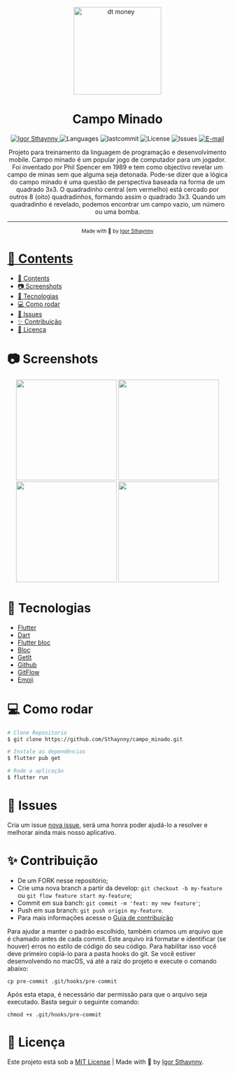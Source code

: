 <p align="center">
   <img src="https://image.winudf.com/v2/image1/bWluZHdhcmUubWluZWdhbWVzX2ljb25fMTU1NDYyMjYwOV8wNzg/icon.png?w=170&fakeurl=1" alt="dt money" width="200"/>
</p>

<h1 align="center">Campo Minado</h1>

<p align="center">
   <a href="https://www.linkedin.com/in/igor-sthaynny/">
      <img alt="Igor Sthaynny" src="https://img.shields.io/badge/-Sthaynny-5965e0?style=flat&logo=Linkedin&logoColor=white"/>
   </a>
  <img alt="Languages" src="https://img.shields.io/github/languages/count/Sthaynny/campo_minado?color=%235963C5" />
  <img alt="lastcommit" src="https://img.shields.io/github/last-commit/Sthaynny/campo_minado?color=%235761C3" />
  <img alt="License" src="https://img.shields.io/github/license/Sthaynny/campo_minado?color=%235E69D7" />
  <img alt="Issues" src="https://img.shields.io/github/issues/Sthaynny/campo_minado?color=%235965E0">
  <a href="mailto:igorsthaynny@gmail.com">
   <img alt="E-mail" src="https://img.shields.io/badge/-igorsthaynny%40gmail.com-%23525DCB" />
  </a>
</p>

<p align="center">
Projeto para treinamento da linguagem de programação e desenvolvimento mobile.
Campo minado é um popular jogo de computador para um jogador. Foi inventado por Phil Spencer em 1989 e tem como objectivo revelar um campo de minas sem que alguma seja detonada.
Pode-se dizer que a lógica do campo minado é uma questão de perspectiva baseada na forma de um quadrado 3x3. O quadradinho central (em vermelho) está cercado por outros 8 (oito) quadradinhos, formando assim o quadrado 3x3. Quando um quadradinho é revelado, podemos encontrar um campo vazio, um número ou uma bomba.
</p>

<hr />

<div align="center">
  <sub> Made with 💖 by
    <a href="https://github.com/Sthaynny">Igor Sthaynny
  </sub>
</div>

# 📌 Contents

- [📌 Contents](#-contents)
- [:camera: Screenshots](#camera-screenshots)
- [:rocket: Tecnologias](#rocket-tecnologias)
- [:computer: Como rodar](#computer-como-rodar)
- [:bug: Issues](#bug-issues)
- [:sparkles: Contribuição](#sparkles-contribuição)
- [:page_facing_up: Licença](#page_facing_up-licença)

# :camera: Screenshots
<div align="center">
   <img src="https://user-images.githubusercontent.com/66264766/173155322-f3c7329a-06fd-4493-b894-e4bcb6bf4636.png" width="230"/>
   <img src="https://user-images.githubusercontent.com/66264766/173155332-5db7c929-cc85-4a7b-a602-77b786f0ffa2.png" width="230"/>
   <img src="https://user-images.githubusercontent.com/66264766/173155335-352384a2-1c30-43b0-a845-dbdb8a965994.png" width="230"/>
   <img src="https://user-images.githubusercontent.com/66264766/173155345-27be3e00-c82f-4f1e-9133-85494ca01da9.png" width="230"/>

</div>


# :rocket: Tecnologias

- [Flutter](https://flutter.dev/)
- [Dart](https://pub.dev/)
- [Flutter bloc](https://pub.dev/packages/flutter_bloc)
- [Bloc](https://pub.dev/packages/bloc)
- [GetIt](https://pub.dev/packages/get_it)
- [Github](https://github.com)
- [GitFlow](https://www.atlassian.com/br/git/tutorials/comparing-workflows/gitflow-workflow)
- [Emoji](https://gist.github.com/rxaviers/7360908)

# :computer: Como rodar

```bash
# Clone Repositorio
$ git clone https://github.com/Sthaynny/campo_minado.git

# Instale as dependências
$ flutter pub get

# Rode a aplicação
$ flutter run
```

# :bug: Issues

Cria um issue <a href="https://github.com/Sthaynny/campo_minado/issues">nova issue</a>, será uma honra poder ajudá-lo a resolver e melhorar ainda mais nosso aplicativo.

# :sparkles: Contribuição

- De um FORK nesse repositório;
- Crie uma nova branch a partir da develop: `git checkout -b my-feature` ou `git flow feature start my-feature`;
- Commit em sua banch: `git commit -m 'feat: my new feature'`;
- Push em sua branch: `git push origin my-feature`.
- Para mais informações acesse o [Guia de contribuição](https://github.com/Sthaynny/campo_minado/blob/main/.github/contributing.md)
  
Para ajudar a manter o padrão escolhido, também criamos um arquivo que é chamado antes de cada commit. Este arquivo irá formatar e identificar (se houver) erros no estilo de código do seu código. Para habilitar isso você deve primeiro copiá-lo para a pasta hooks do git. Se você estiver desenvolvendo no macOS, vá até a raiz do projeto e execute o comando abaixo:

```
cp pre-commit .git/hooks/pre-commit
```

Após esta etapa, é necessário dar permissão para que o arquivo seja executado. Basta seguir o seguinte comando:

```
chmod +x .git/hooks/pre-commit
```


# :page_facing_up: Licença

Este projeto está sob a [MIT License](./LICENSE) |
Made with 💖 by [Igor Sthaynny](https://www.linkedin.com/in/igor-sthaynny/).     

  
